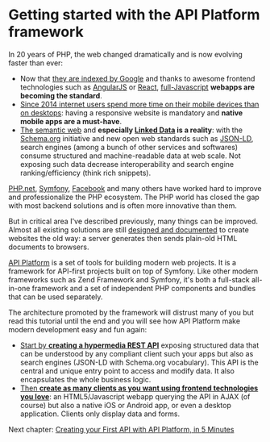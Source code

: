 # Getting started with the API Platform framework

In 20 years of PHP, the web changed dramatically and is now evolving faster than ever:

* Now that [they are indexed by Google](http://searchengineland.com/tested-googlebot-crawls-javascript-heres-learned-220157)
  and thanks to awesome frontend technologies such as [AngularJS](http://angularjs.org/) or [React](https://facebook.github.io/react/),
  [full-Javascript](https://en.wikipedia.org/wiki/Single-page_application) **webapps are becoming the standard**.
* [Since 2014 internet users spend more time on their mobile devices than on desktops](http://techcrunch.com/2014/08/21/majority-of-digital-media-consumption-now-takes-place-in-mobile-apps/): having a responsive website is mandatory and **native mobile apps are a must-have**.
* [The semantic web](https://en.wikipedia.org/wiki/Semantic_Web) and **especially [Linked Data](http://en.wikipedia.org/wiki/Linked_data)
  is a reality**: with the [Schema.org](http://schema.org/) initiative and new open web standards such as [JSON-LD](http://json-ld.org/),
  search engines (among a bunch of other services and softwares) consume structured and machine-readable data at web scale.
  Not exposing such data decrease interoperability and search engine ranking/efficiency (think rich snippets).

[PHP.net](http://php.net), [Symfony](https://symfony.com), [Facebook](http://hhvm.com/) and many others have worked hard
to improve and professionalize the PHP ecosystem. The PHP world has closed the gap with most backend solutions and is often
more innovative than them.

But in critical area I've described previously, many things can be improved. Almost all existing solutions are still [designed
and documented](https://symfony.com/doc/current/book/page_creation.html) to create websites the old way: a server generates
then sends plain-old HTML documents to browsers.

[API Platform](https://api-platform.com) is a set of tools for building modern web projects. It is a framework
for API-first projects built on top of Symfony. Like other modern frameworks such as Zend Framework and Symfony, it's both
a full-stack all-in-one framework and a set of independent PHP components and bundles that can be used separately.

The architecture promoted by the framework will distrust many of you but read this tutorial until the end and you will
see how API Platform make modern development easy and fun again:

* [Start by **creating a hypermedia REST API**](api.md) exposing structured data that can
  be understood by any compliant client such your apps but also as search engines (JSON-LD with Schema.org vocabulary).
  This API is the central and unique entry point to access and modify data. It also encapsulates the whole business logic.
* [Then **create as many clients as you want using frontend technologies you love**](angularjs.md): an HTML5/Javascript
  webapp querying the API in AJAX (of course) but also a native iOS or Android app, or even a desktop application. Clients
  only display data and forms.

Next chapter: [Creating your First API with API Platform, in 5 Minutes](api.md)
